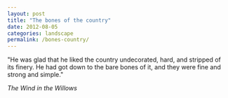 ```yaml
---
layout: post
title: "The bones of the country"
date: 2012-08-05
categories: landscape
permalink: /bones-country/
---
```


"He was glad that he liked the country undecorated, hard, and stripped of its finery. He had got down to the bare bones of it, and they were fine and strong and simple." 

*The Wind in the Willows*
